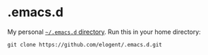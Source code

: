 # .emacs.d

My personal
[`~/.emacs.d` directory](https://www.emacswiki.org/emacs/DotEmacsDotD). Run this
in your home directory:

    git clone https://github.com/elogent/.emacs.d.git
